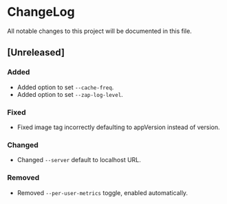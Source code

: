 # ChangeLog

All notable changes to this project will be documented in this file.

## \[Unreleased\]

### Added

- Added option to set `--cache-freq`.
- Added option to set `--zap-log-level`.

### Fixed

- Fixed image tag incorrectly defaulting to appVersion instead of version.

### Changed

- Changed `--server` default to localhost URL.

### Removed

- Removed `--per-user-metrics` toggle, enabled automatically.
